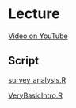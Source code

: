 # Lecture

[Video on YouTube](https://youtu.be/WyYHH77RyYM) 

## Script

[survey_analysis.R](https://github.com/devanmcg/IntroRangeR/raw/master/01_Introduction/survey_analysis.R)

[VeryBasicIntro.R](https://github.com/devanmcg/IntroRangeR/raw/master/01_Introduction/VeryBasicIntro.R)

